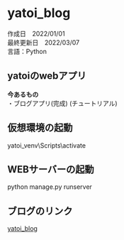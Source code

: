 # yatoi_blog

作成日　2022/01/01<br>
最終更新日　2022/03/07<br>
言語：Python<br>

## yatoiのwebアプリ<br>
<strong>今あるもの</strong><br>
・ブログアプリ(完成) (チュートリアル)

## 仮想環境の起動
yatoi_venv\Scripts\activate

## WEBサーバーの起動
python manage.py runserver

## ブログのリンク
[yatoi_blog](https://yat0i.pythonanywhere.com/)
